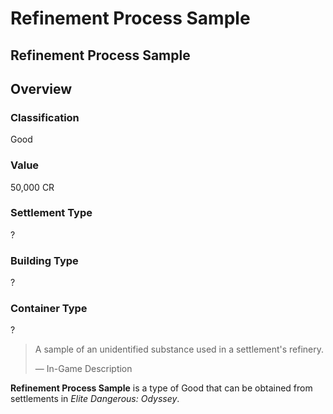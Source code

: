 # Refinement Process Sample
## Refinement Process Sample

## Overview

### Classification

Good

### Value

50,000 CR

### Settlement Type

?

### Building Type

?

### Container Type

?

> 
> 
> A sample of an unidentified substance used in a settlement's refinery.
> 
> 
> — In-Game Description
> 

**Refinement Process Sample** is a type of Good that can be obtained from settlements in *Elite Dangerous: Odyssey*.